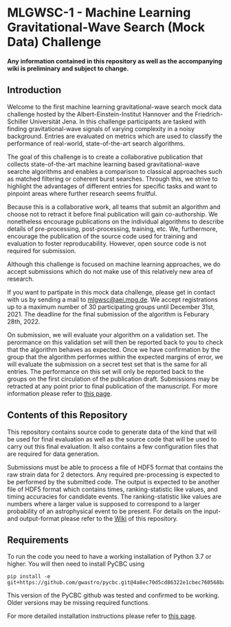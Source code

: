 # MLGWSC-1 - Machine Learning Gravitational-Wave Search (Mock Data) Challenge

**Any information contained in this repository as well as the accompanying wiki is preliminary and subject to change.**

## Introduction

Welcome to the first machine learning gravitational-wave search mock 
data challenge hosted by the Albert-Einstein-Institut Hannover and the 
Friedrich-Schiller Universität Jena. In this challenge participants are 
tasked with finding gravitational-wave signals of varying complexity in 
a noisy background. Entries are evaluated on metrics which are used to 
classify the performance of real-world, state-of-the-art search 
algorithms.

The goal of this challenge is to create a collaborative publication that 
collects state-of-the-art machine learning based gravitational-wave 
searche algorithms and enables a comparison to classical approaches 
such as matched filtering or coherent burst searches. Through this, we 
strive to highlight the advantages of different entries for specific 
tasks and want to pinpoint areas where further research seems fruitful.

Because this is a collaborative work, all teams that submit an algorithm 
and choose not to retract it before final publication will gain 
co-authorship. We nonetheless encourage publications on the individual 
algorithms to describe details of pre-processing, post-processing, 
training, etc. We, furthermore, encourage the publication of the source 
code used for training and evaluation to foster reproducability. 
However, open source code is not required for submission.

Although this challenge is focused on machine learning approaches, we do 
accept submissions which do not make use of this relatively new area of 
research.

If you want to partipate in this mock data challenge, please get in 
contact with us by sending a mail to [mlgwsc@aei.mpg.de](mailto:mlgwsc@aei.mpg.de).
We accept registrations up to a maximum number of 30 participating 
groups until December 31st, 2021. The deadline for the final submission 
of the algorithm is Feburary 28th, 2022.

On submission, we will evaluate your algorithm on a validation set. The 
perormance on this validation set will then be reported back to you to 
check that the algorithm behaves as expected. Once we have confirmation 
by the group that the algorithm performes within the expected margins of 
error, we will evaluate the submission on a secret test set that is the 
same for all entries. The performance on this set will only be reported 
back to the groups on the first circulation of the publication draft. 
Submissions may be retracted at any point prior to final publication of 
the manuscript. For more information please refer to [this page](https://github.com/gwastro/ml-mock-data-challenge-1/wiki/Submission-Details).

## Contents of this Repository

This repository contains source code to generate data of the kind that 
will be used for final evaluation as well as the source code that will 
be used to carry out this final evaluation. It also contains a few 
configuration files that are required for data generation.

Submissions must be able to process a file of HDF5 format that contains 
the raw strain data for 2 detectors. Any required pre-processing is 
expected to be performed by the submitted code. The output is expected 
to be another file of HDF5 format which contains times, 
ranking-statistic like values, and timing accuracies for candidate 
events. The ranking-statistic like values are numbers where a larger 
value is supposed to correspond to a larger probability of an 
astrophysical event to be present. For details on the input- and
output-format please refer to the [Wiki](https://github.com/gwastro/ml-mock-data-challenge-1/wiki/Submission-Details#algorithm-inputoutput-format) of this repository.

## Requirements
To run the code you need to have a working installation of Python 3.7 or
higher. You will then need to install PyCBC using
```
pip install -e git+https://github.com/gwastro/pycbc.git@4a8ec70d5cd86322e1cbec760568ba34f33173d8#egg=pycbc
```
This version of the PyCBC github was tested and confirmed to be working.
Older versions may be missing required functions.

For more detailed installation instructions please refer to [this page](https://github.com/gwastro/ml-mock-data-challenge-1/wiki/Provided-Software#requirements).
